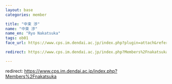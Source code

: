 ```yaml
---
layout: base
categories: member

title: "中束 渉"
name: "中束 渉"
name_en: "Ryo Nakatsuka"
tags: ob01
face_url: https://www.cps.im.dendai.ac.jp/index.php?plugin=attach&refer=Members&openfile=tuka.JPG

redirect: https://www.cps.im.dendai.ac.jp/index.php?Members%2Fnakatsuka

---
```


redirect: https://www.cps.im.dendai.ac.jp/index.php?Members%2Fnakatsuka
